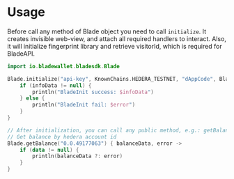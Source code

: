 # Usage

Before call any method of Blade object you need to call `initialize`. It creates invisible web-view, and attach all required handlers to interact. 
Also, it will initialize fingerprint library and retrieve visitorId, which is required for BladeAPI.    

```kotlin
import io.bladewallet.bladesdk.Blade

Blade.initialize("api-key", KnownChains.HEDERA_TESTNET, "dAppCode", BladeEnv.Prod, requireContext(), false) { infoData, error ->
    if (infoData != null) {
        println("BladeInit success: $infoData")
    } else {
        println("BladeInit fail: $error")
    }
}

// After initialization, you can call any public method, e.g.: getBalance
// Get balance by hedera account id
Blade.getBalance("0.0.49177063") { balanceData, error ->
    if (data != null) {
        println(balanceData ?: error)
    }
}
```

